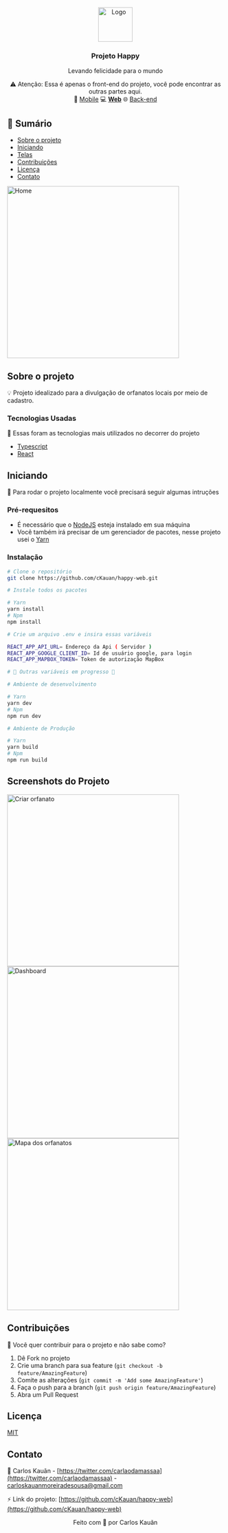 <!-- PROJECT LOGO -->
<br />
<p align="center">
    <img src="https://i.ibb.co/9tmXJf4/happy.png" alt="Logo" height="80" />
  <h3 align="center">Projeto Happy</h3>
  <p align="center">Levando felicidade para o mundo</p>
    


<p align="center">
    ⚠️ Atenção: Essa é apenas o front-end do projeto, você pode encontrar as outras partes aqui.
    <br>
 📱 <a href="https://github.com/cKauan/happy-mobile">Mobile</a>
 💻 <strong><a href="https://github.com/cKauan/happy-web">Web</a></strong>
  🌐 <a href="https://github.com/cKauan/happy-server">Back-end</a>
</p>

<!-- TABLE OF CONTENTS -->
## :paperclip: Sumário

* [Sobre o projeto](#sobre-o-projeto)
* [Iniciando](#iniciando)
* [Telas](#screenshots-do-projeto)
* [Contribuições](#contribuições)
* [Licença](#licença)
* [Contato](#contato)



<!-- ABOUT THE PROJECT -->
<img src="https://i.imgur.com/HtZVzdD.png" alt="Home" height="400" />

 
## Sobre o projeto

💡 Projeto idealizado para a divulgação de orfanatos locais por meio de cadastro.

### Tecnologias Usadas
:pushpin: Essas foram as tecnologias mais utilizados no decorrer do projeto
* [Typescript](https://www.typescriptlang.org)
* [React](https://reactjs.org)

<!-- GETTING STARTED -->
## Iniciando
:bookmark: Para rodar o projeto localmente você precisará seguir algumas intruções

### Pré-requesitos

- É necessário que o <a href="https://nodejs.org/en/">NodeJS</a> esteja instalado em sua máquina
- Você também irá precisar de um gerenciador de pacotes, nesse projeto usei o <a href="https://yarnpkg.com">Yarn</a>

### Instalação

```bash
# Clone o repositório
git clone https://github.com/cKauan/happy-web.git

# Instale todos os pacotes

# Yarn
yarn install
# Npm
npm install

# Crie um arquivo .env e insira essas variáveis

REACT_APP_API_URL= Endereço da Api ( Servidor )
REACT_APP_GOOGLE_CLIENT_ID= Id de usuário google, para login
REACT_APP_MAPBOX_TOKEN= Token de autorização MapBox

# 🚧 Outras variáveis em progresso 🚧

# Ambiente de desenvolvimento

# Yarn
yarn dev
# Npm
npm run dev

# Ambiente de Produção

# Yarn
yarn build
# Npm
npm run build
```


<!-- USAGE EXAMPLES -->
## Screenshots do Projeto

<img src="https://i.ibb.co/6v2LMxx/create-orphanage-screenshot.png" alt="Criar orfanato" height="400" />
<img src="https://i.ibb.co/0qnszSV/dashboard-screenshot.png" alt="Dashboard" height="400" />
<img src="https://i.ibb.co/8BxFQ9T/map-screenshot.png" alt="Mapa dos orfanatos" height="400" />


<!-- CONTRIBUTING -->
## Contribuições

:dart: Você quer contribuir para o projeto e não sabe como?

1. Dê Fork no projeto
2. Crie uma branch para sua feature (`git checkout -b feature/AmazingFeature`)
3. Comite as alterações (`git commit -m 'Add some AmazingFeature'`)
4. Faça o push para a branch (`git push origin feature/AmazingFeature`)
5. Abra um Pull Request

<!-- LICENSE -->
## Licença

<a href="https://choosealicense.com/licenses/mit/">MIT</a>

<!-- CONTACT -->
## Contato

:boy: Carlos Kauãn - [https://twitter.com/carlaodamassaa](https://twitter.com/carlaodamassaa) - carloskauanmoreiradesousa@gmail.com

:zap: Link do projeto: [https://github.com/cKauan/happy-web](https://github.com/cKauan/happy-web)

<p align="center">Feito com 💚 por Carlos Kauãn</p>
